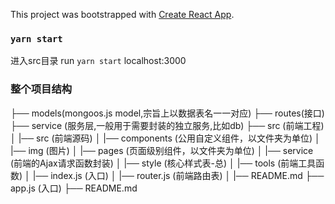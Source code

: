 This project was bootstrapped with [Create React App](https://github.com/facebook/create-react-app).

### `yarn start`

进入src目录 run `yarn start`
localhost:3000


### 整个项目结构
├── models(mongoos.js model,宗旨上以数据表名一一对应)
├── routes(接口)
├── service (服务层,一般用于需要封装的独立服务,比如db)
├── src (前端工程)
│   |── src (前端源码)
│   |── components (公用自定义组件，以文件夹为单位)
│   |── img (图片)
│   |── pages (页面级别组件，以文件夹为单位)
│   |── service (前端的Ajax请求函数封装)
│   |── style (核心样式表-总)
│   |── tools (前端工具函数)
│   |── index.js (入口)
│   |── router.js (前端路由表)
│   |── README.md 
├── app.js (入口)
├── README.md